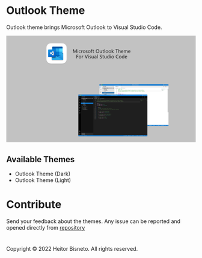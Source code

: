 # Outlook Theme

Outlook theme brings Microsoft Outlook to Visual Studio Code.

![Teams for Visual Studio Code](https://raw.githubusercontent.com/hbisneto/hbisneto.github.io/main/outlook-theme/banner.png)

## Available Themes

- Outlook Theme (Dark)
- Outlook Theme (Light)

# Contribute

Send your feedback about the themes. Any issue can be reported and opened directly from [repository](https://github.com/hbisneto/outlook-theme)

#

Copyright © 2022 Heitor Bisneto. All rights reserved.
